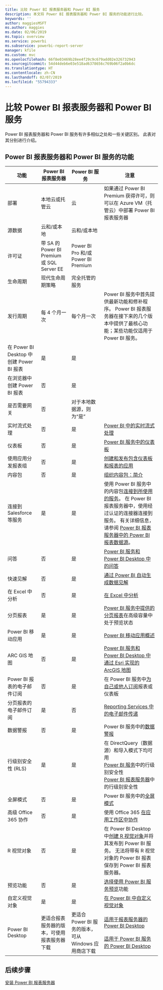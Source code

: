 ```yaml
---
title: 比较 Power BI 报表服务器和 Power BI 服务
description: 本文将 Power BI 报表服务器和 Power BI 服务的功能进行比较。
keywords: ''
author: maggiesMSFT
ms.author: maggies
ms.date: 02/06/2019
ms.topic: overview
ms.service: powerbi
ms.subservice: powerbi-report-server
manager: kfile
ms.custom: mvc
ms.openlocfilehash: 66f8e03469b28ee4f29c9c679add02e326732943
ms.sourcegitcommit: 54d44deb6e03e518ad6378656c769b06f2a0b6dc
ms.translationtype: HT
ms.contentlocale: zh-CN
ms.lasthandoff: 02/07/2019
ms.locfileid: "55794333"
---
```

# <a name="comparing-power-bi-report-server-and-the-power-bi-service"></a>比较 Power BI 报表服务器和 Power BI 服务

Power BI 报表服务器和 Power BI 服务有许多相似之处和一些关键区别。 此表对其分别进行介绍。

## <a name="features-of-power-bi-report-server-and-the-power-bi-service"></a>Power BI 报表服务器和 Power BI 服务的功能

| 功能 | Power BI 报表服务器 | Power BI 服务 | 注意 |
|---------|---------|---------|---------|
| 部署 | 本地云或托管云 | 云 | 如果通过 Power BI Premium 获得许可，则可以在 Azure VM（托管云）中部署 Power BI 报表服务器 |
| 源数据 | 云和/或本地 | 云和/或本地 |  |
| 许可证 | 带 SA 的 Power BI Premium 或 SQL Server EE | Power BI Pro 和/或 Power BI Premium | |  
| 生命周期 | 现代生命周期策略 | 完全托管的服务 |  |
| 发行周期 | 每 4 个月一次 | 每个月一次 | Power BI 服务中首先提供最新功能和修补程序。 Power BI 报表服务器在接下来的几个版本中提供了最核心功能；某些功能仅适用于 Power BI 服务。 |
| 在 Power BI Desktop 中创建 Power BI 报表 | 是 | 是 |  |
| 在浏览器中创建 Power BI 报表 | 否 | 是 |  |
| 是否需要网关 | 否 | 对于本地数据源，则为“是” |  |
| 实时流式处理 | 否 | 是 | [Power BI 中的实时流式处理](../service-real-time-streaming.md) |
| 仪表板 | 否 | 是 | [Power BI 服务中的仪表板](../consumer/end-user-dashboards.md) |
| 使用应用分发报表组 | 否 | 是 | [创建和发布包含仪表板和报表的应用](../service-create-distribute-apps.md) |
| 内容包 | 否 | 是 | [组织内容包：简介](../service-organizational-content-pack-introduction.md) |
| 连接到 Salesforce 等服务 | 是 | 是 | 使用 Power BI 服务中的内容包[连接到所使用的服务](../service-connect-to-services.md)。 在 Power BI 报表服务器中，使用经过认证的连接器连接到服务。 有关详细信息，请参阅 [Power BI 报表服务器中的 Power BI 报表数据源](data-sources.md)。 |
| 问答 | 否 | 是 | [Power BI 服务和 Power BI Desktop 中的问答](../consumer/end-user-q-and-a.md) 
| 快速见解 | 否 | 是 | [通过 Power BI 自动生成数据见解](../consumer/end-user-insights.md) |
| 在 Excel 中分析 | 否 | 是 | [在 Excel 中分析](../service-analyze-in-excel.md) 
| 分页报表 | 是 | 是 | [Power BI 服务中提供的分页报表](../paginated-reports-report-builder-power-bi.md)在高级容量中处于预览状态 |
| Power BI 移动应用 | 是 | 是 | [Power BI 移动应用概述](../consumer/mobile/mobile-apps-for-mobile-devices.md) |
| ARC GIS 地图 | 否 | 是 | [Power BI 服务和 Power BI Desktop 中通过 Esri 实现的 ArcGIS 地图](../visuals/power-bi-visualization-arcgis.md) |
| Power BI 报表的电子邮件订阅 | 否 | 是 | 在 Power BI 服务中[为自己或他人订阅](../service-report-subscribe.md)报表或仪表板 |
| 分页报表的电子邮件订阅 | 是 | 否 | [Reporting Services 中的电子邮件传递](https://docs.microsoft.com/sql/reporting-services/subscriptions/e-mail-delivery-in-reporting-services)  |
| 数据警报 | 否 | 是 | Power BI 服务中的[数据警报](../service-set-data-alerts.md)
| 行级别安全性 (RLS) | 是 | 是 | 在 DirectQuery（数据源）和导入模式下均可用 <br>[Power BI 服务](../service-admin-rls.md)中的行级别安全性 <br>[Power BI 报表服务器](row-level-security-report-server.md)中的行级别安全性 |
| 全屏模式 | 否 | 是 | Power BI 服务中的[全屏模式](../consumer/end-user-focus.md) |
| 高级 Office 365 协作 | 否 | 是 | 使用 Office 365 [在应用工作区中协作](../service-collaborate-power-bi-workspace.md) |
| R 视觉对象 | 否 | 是 | 在 Power BI Desktop 中[创建 R 视觉对象](../desktop-r-visuals.md)并将其发布到 Power BI 服务。 无法将带有 R 视觉对象的 Power BI 报表保存到 Power BI 报表服务器。  |
| 预览功能 | 否 | 是 | [选择使用 Power BI 服务预览](../consumer/end-user-preview-features.md)功能 |
| 自定义视觉对象 | 是 | 是 | [在 Power BI 中自定义视觉对象](../power-bi-custom-visuals.md) |
| Power BI Desktop | 更适合报表服务器的版本，可使用报表服务器下载 | 更适合 Power BI 服务的版本，可从 Windows 应用商店下载 | [适用于报表服务器的 Power BI Desktop](https://powerbi.microsoft.com/report-server/) <br><br> [适用于 Power BI 服务的 Power BI Desktop](http://aka.ms/pbidesktopstore) |

## <a name="next-steps"></a>后续步骤
[安装 Power BI 报表服务器](install-report-server.md)  



